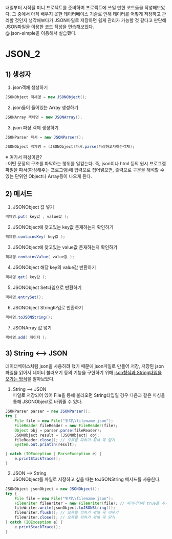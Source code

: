 내일부터 시작될 미니 프로젝트를 준비하며 프로젝트에 쓰일 만한 코드들을 작성해보았다. 그 중에서 아직 배우지 못한 데이터베이스 기술로 인해 데이터를 어떻게 저장하고 관리할 것인지 생각해보다가 JSON파일로 저장하면 쉽게 관리가 가능할 것 같다고 판단해 JSON파일을 이용한 코드 작성을 연습해보았다.        
@ json-simple을 이용해서 실습했다.
# JSON_2
## 1) 생성자
1. json객체 생성하기
```java
JSONObject 객체명 = new JSONObject();
```

2. json들이 들어있는 Array 생성하기
```java
JSONArray 객체명 = new JSONArray();
```
3. json 파싱 객체 생성하기
```java
JSONParser 파서 = new JSONParser();

JSONObject 객체명 = (JSONObject)파서.parse(파싱하고자하는객체);
```
※ 여기서 파싱이란?        
 : 어떤 문장의 구조를 파악하는 행위를 일컫는다. 즉, json이나 html 등의 원시 프로그램파일을 파서(파싱해주는 프로그램)에 입력으로 집어넣으면, 출력으로 구문을 해석할 수 있는 단위인 Object나 Array등이 나오게 된다.


 ## 2) 메서드
 1. JSONObject 값 넣기
 ```java
 객체명.put( key값 , value값 );
 ```
 2. JSONObject에 찾고있는 key값 존재하는지 확인하기
 ```java
객체명.containsKey( key값 );
 ```
 3. JSONObject에 찾고있는 value값 존재하는지 확인하기
 ```java
 객체명.containsValue( value값 );
 ```
 4. JSONObject 해당 key의 value값 반환하기
 ```java
 객체명.get( key값 );
 ```
 5. JSONObject Set타입으로 반환하기
 ```java
 객체명.entrySet();
 ```
 
 6. JSONObject String타입로 반환하기
 ```java
 객체명.toJSONString();
 ```
 7. JSONArray 값 넣기
 ```java
 객체명.add( 데이터 );
 ```
 


## 3) String <--> JSON
데이터베이스처럼 json을 사용하려 했기 때문에 json파일로 만들어 저장, 저장된 json파일을 읽어서 데이터 불러오기 등의 기능을 구현하기 위해 <u>json형식과 String타입을 오가는 방식</u>을 알아보았다.     
1. String --> JSON    
파일로 저장되어 있어 File을 통해 불러오면 String타입일 경우 다음과 같은 파싱을 통해 JSONObject로 바꿔줄 수 있다.  
```java
JSONParser parser = new JSONParser(); 
try {
    File file = new File("위치\\filename.json"); 
    FileReader fileReader = new FileReader(file); 
    Object obj = parser.parse(fileReader); 
    JSONObject result = (JSONObject) obj;
    fileReader.close(); // 오류를 피하기 위해 꼭 닫기
    System.out.println(result);

} catch (IOException | ParseException e) {
    e.printStackTrace();
}
```

2. JSON --> String     
JSONObject를 파일로 저장하고 싶을 때는 toJSONString 메서드를 사용한다.
```java
JSONObject jsonObject = new JSONObject();
try {  
    File file = new File("위치\\filename.json");
    FileWriter fileWriter = new FileWriter(file); // 파라미터에 true를 추가하면 덮어쓰기 기능 사용가능
    fileWriter.write(jsonObject.toJSONString());
    fileWriter.flush(); // 오류를 피하기 위해 꼭 비우기
    fileWriter.close(); // 오류를 피하기 위해 꼭 닫기
} catch (IOException e) {
    e.printStackTrace();
}
```
